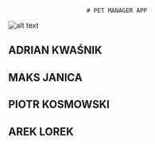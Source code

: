                           # PET MANAGER APP

![alt text](app.png)
## ADRIAN KWAŚNIK
## MAKS JANICA
## PIOTR KOSMOWSKI
## AREK LOREK
